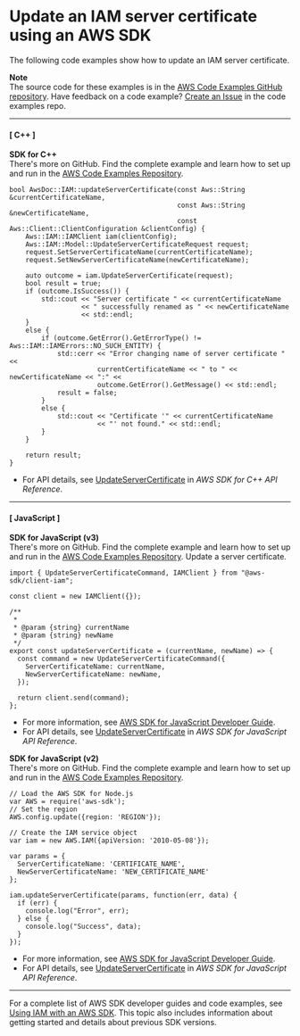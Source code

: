 # Update an IAM server certificate using an AWS SDK<a name="example_iam_UpdateServerCertificate_section"></a>

The following code examples show how to update an IAM server certificate\.

**Note**  
The source code for these examples is in the [AWS Code Examples GitHub repository](https://github.com/awsdocs/aws-doc-sdk-examples)\. Have feedback on a code example? [Create an Issue](https://github.com/awsdocs/aws-doc-sdk-examples/issues/new/choose) in the code examples repo\. 

------
#### [ C\+\+ ]

**SDK for C\+\+**  
 There's more on GitHub\. Find the complete example and learn how to set up and run in the [AWS Code Examples Repository](https://github.com/awsdocs/aws-doc-sdk-examples/tree/main/cpp/example_code/iam#code-examples)\. 
  

```
bool AwsDoc::IAM::updateServerCertificate(const Aws::String &currentCertificateName,
                                          const Aws::String &newCertificateName,
                                          const Aws::Client::ClientConfiguration &clientConfig) {
    Aws::IAM::IAMClient iam(clientConfig);
    Aws::IAM::Model::UpdateServerCertificateRequest request;
    request.SetServerCertificateName(currentCertificateName);
    request.SetNewServerCertificateName(newCertificateName);

    auto outcome = iam.UpdateServerCertificate(request);
    bool result = true;
    if (outcome.IsSuccess()) {
        std::cout << "Server certificate " << currentCertificateName
                  << " successfully renamed as " << newCertificateName
                  << std::endl;
    }
    else {
        if (outcome.GetError().GetErrorType() != Aws::IAM::IAMErrors::NO_SUCH_ENTITY) {
            std::cerr << "Error changing name of server certificate " <<
                      currentCertificateName << " to " << newCertificateName << ":" <<
                      outcome.GetError().GetMessage() << std::endl;
            result = false;
        }
        else {
            std::cout << "Certificate '" << currentCertificateName
                      << "' not found." << std::endl;
        }
    }

    return result;
}
```
+  For API details, see [UpdateServerCertificate](https://docs.aws.amazon.com/goto/SdkForCpp/iam-2010-05-08/UpdateServerCertificate) in *AWS SDK for C\+\+ API Reference*\. 

------
#### [ JavaScript ]

**SDK for JavaScript \(v3\)**  
 There's more on GitHub\. Find the complete example and learn how to set up and run in the [AWS Code Examples Repository](https://github.com/awsdocs/aws-doc-sdk-examples/tree/main/javascriptv3/example_code/iam#code-examples)\. 
Update a server certificate\.  

```
import { UpdateServerCertificateCommand, IAMClient } from "@aws-sdk/client-iam";

const client = new IAMClient({});

/**
 *
 * @param {string} currentName
 * @param {string} newName
 */
export const updateServerCertificate = (currentName, newName) => {
  const command = new UpdateServerCertificateCommand({
    ServerCertificateName: currentName,
    NewServerCertificateName: newName,
  });

  return client.send(command);
};
```
+  For more information, see [AWS SDK for JavaScript Developer Guide](https://docs.aws.amazon.com/sdk-for-javascript/v3/developer-guide/iam-examples-server-certificates.html#iam-examples-server-certificates-updating)\. 
+  For API details, see [UpdateServerCertificate](https://docs.aws.amazon.com/AWSJavaScriptSDK/v3/latest/clients/client-iam/classes/updateservercertificatecommand.html) in *AWS SDK for JavaScript API Reference*\. 

**SDK for JavaScript \(v2\)**  
 There's more on GitHub\. Find the complete example and learn how to set up and run in the [AWS Code Examples Repository](https://github.com/awsdocs/aws-doc-sdk-examples/tree/main/javascript/example_code/iam#code-examples)\. 
  

```
// Load the AWS SDK for Node.js
var AWS = require('aws-sdk');
// Set the region 
AWS.config.update({region: 'REGION'});

// Create the IAM service object
var iam = new AWS.IAM({apiVersion: '2010-05-08'});

var params = {
  ServerCertificateName: 'CERTIFICATE_NAME',
  NewServerCertificateName: 'NEW_CERTIFICATE_NAME'
};

iam.updateServerCertificate(params, function(err, data) {
  if (err) {
    console.log("Error", err);
  } else {
    console.log("Success", data);
  }
});
```
+  For more information, see [AWS SDK for JavaScript Developer Guide](https://docs.aws.amazon.com/sdk-for-javascript/v2/developer-guide/iam-examples-server-certificates.html#iam-examples-server-certificates-updating)\. 
+  For API details, see [UpdateServerCertificate](https://docs.aws.amazon.com/goto/AWSJavaScriptSDK/iam-2010-05-08/UpdateServerCertificate) in *AWS SDK for JavaScript API Reference*\. 

------

For a complete list of AWS SDK developer guides and code examples, see [Using IAM with an AWS SDK](sdk-general-information-section.md)\. This topic also includes information about getting started and details about previous SDK versions\.